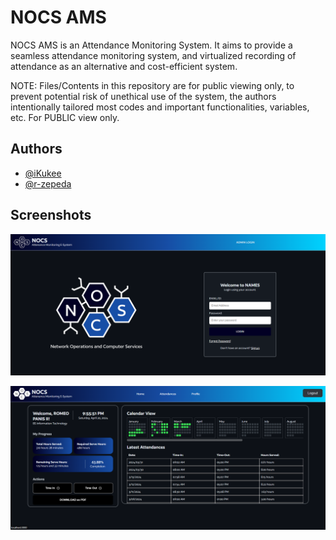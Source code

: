 
# NOCS AMS

NOCS AMS is an Attendance Monitoring System. It aims to provide a seamless attendance monitoring system, and virtualized recording of attendance as an alternative and cost-efficient system.

NOTE: Files/Contents in this repository are for public viewing only, to prevent potential risk of unethical use of the system, the authors intentionally tailored most codes and important functionalities, variables, etc. For PUBLIC view only.

## Authors
- [@iKukee](https://www.github.com/ikukee)
- [@r-zepeda](https://github.com/r-zepeda)
## Screenshots

![Login](https://github.com/ikukee/NOCS_Internlogger-PUBLIC/blob/main/Screenshots/Login.png?raw=true)


![Dashboard](https://github.com/ikukee/NOCS_Internlogger-PUBLIC/blob/main/Screenshots/MainDashboard.png?raw=true)
